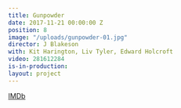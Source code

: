 ```yaml
---
title: Gunpowder
date: 2017-11-21 00:00:00 Z
position: 8
image: "/uploads/gunpowder-01.jpg"
director: J Blakeson
with: Kit Harington, Liv Tyler, Edward Holcroft
video: 281612284
is-in-production: 
layout: project
---
```


[IMDb](https://www.imdb.com/title/tt6128262/?ref_=nv_sr_srsg_3_tt_8_nm_0_q_gunpowder)